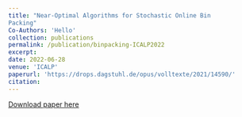 ```yaml
---
title: "Near-Optimal Algorithms for Stochastic Online Bin
Packing"
Co-Authors: 'Hello'
collection: publications
permalink: /publication/binpacking-ICALP2022
excerpt: 
date: 2022-06-28
venue: 'ICALP'
paperurl: 'https://drops.dagstuhl.de/opus/volltexte/2021/14590/'
citation:
---
```

<!-- This paper is about the number 1. The number 2 is left for future work. -->

[Download paper here](https://drops.dagstuhl.de/opus/volltexte/2021/14590/)

<!-- Recommended citation: Your Name, You. (2009). "Paper Title Number 1." <i>Journal 1</i>. 1(1). -->
